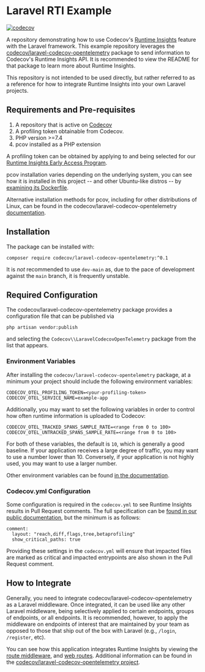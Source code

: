 # Laravel RTI Example

[![codecov](https://codecov.io/gh/codecov/laravel-rti-example/branch/main/graph/badge.svg?token=EDLK9jZLMH)](https://codecov.io/gh/codecov/laravel-rti-example)

A repository demonstrating how to use Codecov's [Runtime Insights](https://about.codecov.io/product/feature/runtime-insights/) feature with the Laravel framework. This example repository leverages the [codecov/laravel-codecov-opentelemetry](https://github.com/codecov/laravel-codecov-opentelemetry) package to send information to Codecov's Runtime Insights API. It is recommended to view the README for that package to learn more about Runtime Insights.

This repository is not intended to be used directly, but rather referred to as a reference for how to integrate Runtime Insights into your own Laravel projects.

## Requirements and Pre-requisites

1. A repository that is active on [Codecov](https://codecov.io)
2. A profiling token obtainable from Codecov.
3. PHP version >=7.4
4. pcov installed as a PHP extension

A profiling token can be obtained by applying to and being selected for our [Runtime Insights Early Access Program](https://about.codecov.io/product/feature/runtime-insights/).

pcov installation varies depending on the underlying system, you can see how it is installed in this project -- and other Ubuntu-like distros -- by [examining its Dockerfile](https://github.com/codecov/laravel-rti-example/blob/main/phpdocker/php-fpm/Dockerfile#L2).

Alternative installation methods for pcov, including for other distributions of Linux, can be found in the codecov/laravel-codecov-opentelemetry [documentation](https://github.com/codecov/laravel-codecov-opentelemetry#system-dependencies).

## Installation

The package can be installed with:

```
composer require codecov/laravel-codecov-opentelemetry:^0.1
```

It is _not_ recommended to use `dev-main` as, due to the pace of development against the `main` branch, it is frequently unstable. 

## Required Configuration

The codecov/laravel-codecov-opentelemetry package provides a configuration file that can be published via

```
php artisan vendor:publish
```

and selecting the `Codecov\\LaravelCodecovOpenTelemetry` package from the list that appears.

### Environment Variables

After installing the `codecov/laravel-codecov-opentelemetry` package, at a minimum your project should include the following environment variables:

```
CODECOV_OTEL_PROFILING_TOKEN=<your-profiling-token>
CODECOV_OTEL_SERVICE_NAME=example-app
```

Additionally, you may want to set the following variables in order to control how often runtime information is uploaded to Codecov:

```
CODECOV_OTEL_TRACKED_SPANS_SAMPLE_RATE=<range from 0 to 100>
CODECOV_OTEL_UNTRACKED_SPANS_SAMPLE_RATE=<range from 0 to 100>
```

For both of these variables, the default is `10`, which is generally a good baseline. If your application receives a large degree of traffic, you may want to use a number lower than 10. Conversely, if your application is not highly used, you may want to use a larger number.

Other environment variables can be found [in the documentation](https://github.com/codecov/laravel-codecov-opentelemetry#configuration).

### Codecov.yml Configuration

Some configuration is required in the `codecov.yml` to see Runtime Insights results in Pull Request comments. The full specification can be [found in our public documentation](https://docs.codecov.com/docs/runtime-insights#codecovyml-configuration), but the minimum is as follows:

```
comment:
  layout: "reach,diff,flags,tree,betaprofiling"
  show_critical_paths: true
```

Providing these settings in the `codecov.yml` will ensure that impacted files are marked as critical and impacted entrypoints are also shown in the Pull Request comment.

## How to Integrate

Generally, you need to integrate codecov/laravel-codecov-opentelemetry as a Laravel middleware. Once integrated, it can be used like any other Laravel middleware, being selectively applied to certain endpoints, groups of endpoints, or all endpoints. It is recommended, however, to apply the middleware on endpoints of interest that are maintained by your team as opposed to those that ship out of the box with Laravel (e.g., `/login`, `/register`, etc).

You can see how this application integrates Runtime Insights by viewing the [route middleware](https://github.com/codecov/laravel-rti-example/blob/main/example-app/app/Http/Kernel.php#L66), and [web routes](https://github.com/codecov/laravel-rti-example/blob/main/example-app/routes/web.php#L15). Additional information can be found in the [codecov/laravel-codecov-opentelemetry project](https://github.com/codecov/laravel-codecov-opentelemetry#usage).
